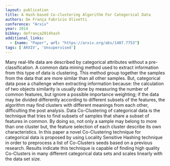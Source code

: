 ```yaml
---
layout: publication
title: A Hash-based Co-clustering Algorithm For Categorical Data
authors: De França Fabricio Olivetti
conference: "Arxiv"
year: 2014
bibkey: defrança2014hash
additional_links:
  - {name: "Paper", url: "https://arxiv.org/abs/1407.7753"}
tags: ['ARXIV', 'Unsupervised']
---
```

<p>Many real-life data are described by categorical attributes without a
pre-classification. A common data mining method used to extract
information from this type of data is clustering. This method group
together the samples from the data that are more similar than all other
samples. But, categorical data pose a challenge when extracting
information because: the calculation of two objects similarity is
usually done by measuring the number of common features, but ignore a
possible importance weighting; if the data may be divided differently
according to different subsets of the features, the algorithm may find
clusters with different meanings from each other, difficulting the post
analysis. Data Co-Clustering of categorical data is the technique that
tries to find subsets of samples that share a subset of features in
common. By doing so, not only a sample may belong to more than one
cluster but, the feature selection of each cluster describe its own
characteristics. In this paper a novel Co-Clustering technique for
categorical data is proposed by using Locality Sensitive Hashing
technique in order to preprocess a list of Co-Clusters seeds based on a
previous research. Results indicate this technique is capable of finding
high quality Co-Clusters in many different categorical data sets and
scales linearly with the data set size.</p>
